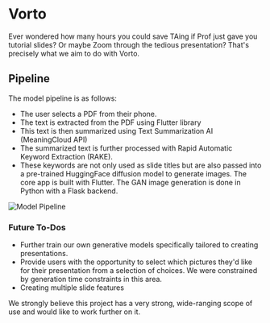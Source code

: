 # Vorto

Ever wondered how many hours you could save TAing if Prof just gave you tutorial slides? Or maybe Zoom through the tedious presentation? That's precisely what we aim to do with Vorto.

## Pipeline

The model pipeline is as follows:
- The user selects a PDF from their phone. 
- The text is extracted from the PDF using Flutter library
- This text is then summarized using Text Summarization AI (MeaningCloud API)
- The summarized text is further processed with Rapid Automatic Keyword Extraction (RAKE). 
- These keywords are not only used as slide titles but are also passed into a pre-trained HuggingFace diffusion model to generate images.
The core app is built with Flutter. The GAN image generation is done in Python with a Flask backend.

![Model Pipeline](https://d112y698adiu2z.cloudfront.net/photos/production/software_photos/002/344/076/datas/original.png)

### Future To-Dos
- Further train our own generative models specifically tailored to creating presentations. 
- Provide users with the opportunity to select which pictures they'd like for their presentation from a selection of choices. We were constrained by generation time constraints in this area. 
- Creating multiple slide features

We strongly believe this project has a very strong, wide-ranging scope of use and would like to work further on it.
